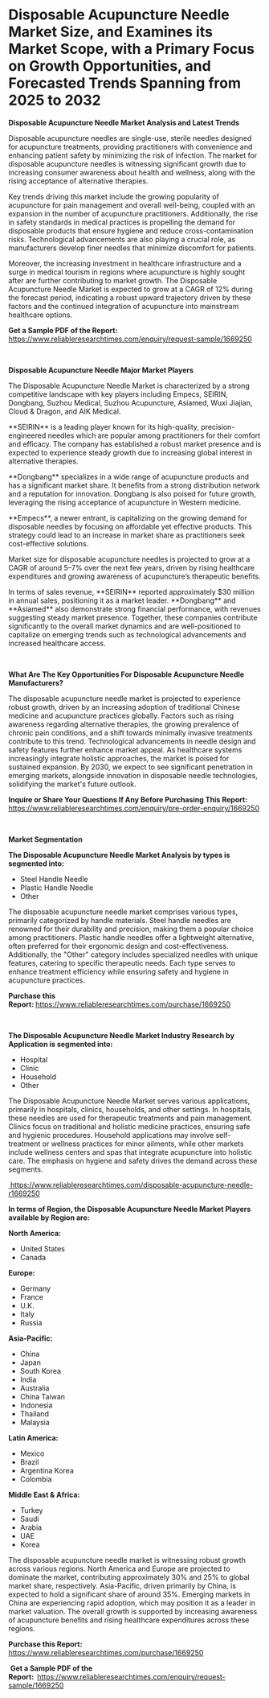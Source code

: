 <p><h1>Disposable Acupuncture Needle Market Size, and Examines its Market Scope, with a Primary Focus on Growth Opportunities, and Forecasted Trends Spanning from 2025 to 2032</h1></p><p><strong>Disposable Acupuncture Needle Market Analysis and Latest Trends</strong></p>
<p><p>Disposable acupuncture needles are single-use, sterile needles designed for acupuncture treatments, providing practitioners with convenience and enhancing patient safety by minimizing the risk of infection. The market for disposable acupuncture needles is witnessing significant growth due to increasing consumer awareness about health and wellness, along with the rising acceptance of alternative therapies.</p><p>Key trends driving this market include the growing popularity of acupuncture for pain management and overall well-being, coupled with an expansion in the number of acupuncture practitioners. Additionally, the rise in safety standards in medical practices is propelling the demand for disposable products that ensure hygiene and reduce cross-contamination risks. Technological advancements are also playing a crucial role, as manufacturers develop finer needles that minimize discomfort for patients.</p><p>Moreover, the increasing investment in healthcare infrastructure and a surge in medical tourism in regions where acupuncture is highly sought after are further contributing to market growth. The Disposable Acupuncture Needle Market is expected to grow at a CAGR of 12% during the forecast period, indicating a robust upward trajectory driven by these factors and the continued integration of acupuncture into mainstream healthcare options.</p></p>
<p><strong>Get a Sample PDF of the Report:&nbsp;</strong> <a href="https://www.reliableresearchtimes.com/enquiry/request-sample/1669250?utm_campaign=3542&utm_medium=2&utm_source=Github&utm_content=ia&utm_term=13042025&utm_id=disposable-acupuncture-needle">https://www.reliableresearchtimes.com/enquiry/request-sample/1669250</a></p>
<p>&nbsp;</p>
<p><strong>Disposable Acupuncture Needle Major Market Players</strong></p>
<p><p>The Disposable Acupuncture Needle Market is characterized by a strong competitive landscape with key players including Empecs, SEIRIN, Dongbang, Suzhou Medical, Suzhou Acupuncture, Asiamed, Wuxi Jiajian, Cloud & Dragon, and AIK Medical. </p><p>**SEIRIN** is a leading player known for its high-quality, precision-engineered needles which are popular among practitioners for their comfort and efficacy. The company has established a robust market presence and is expected to experience steady growth due to increasing global interest in alternative therapies.</p><p>**Dongbang** specializes in a wide range of acupuncture products and has a significant market share. It benefits from a strong distribution network and a reputation for innovation. Dongbang is also poised for future growth, leveraging the rising acceptance of acupuncture in Western medicine.</p><p>**Empecs**, a newer entrant, is capitalizing on the growing demand for disposable needles by focusing on affordable yet effective products. This strategy could lead to an increase in market share as practitioners seek cost-effective solutions.</p><p>Market size for disposable acupuncture needles is projected to grow at a CAGR of around 5–7% over the next few years, driven by rising healthcare expenditures and growing awareness of acupuncture’s therapeutic benefits.</p><p>In terms of sales revenue, **SEIRIN** reported approximately $30 million in annual sales, positioning it as a market leader. **Dongbang** and **Asiamed** also demonstrate strong financial performance, with revenues suggesting steady market presence. Together, these companies contribute significantly to the overall market dynamics and are well-positioned to capitalize on emerging trends such as technological advancements and increased healthcare access.</p></p>
<p>&nbsp;</p>
<p><strong>What Are The Key Opportunities For Disposable Acupuncture Needle Manufacturers?</strong></p>
<p><p>The disposable acupuncture needle market is projected to experience robust growth, driven by an increasing adoption of traditional Chinese medicine and acupuncture practices globally. Factors such as rising awareness regarding alternative therapies, the growing prevalence of chronic pain conditions, and a shift towards minimally invasive treatments contribute to this trend. Technological advancements in needle design and safety features further enhance market appeal. As healthcare systems increasingly integrate holistic approaches, the market is poised for sustained expansion. By 2030, we expect to see significant penetration in emerging markets, alongside innovation in disposable needle technologies, solidifying the market's future outlook.</p></p>
<p><strong>Inquire or Share Your Questions If Any Before Purchasing This Report:</strong> <a href="https://www.reliableresearchtimes.com/enquiry/pre-order-enquiry/1669250?utm_campaign=3542&utm_medium=2&utm_source=Github&utm_content=ia&utm_term=13042025&utm_id=disposable-acupuncture-needle">https://www.reliableresearchtimes.com/enquiry/pre-order-enquiry/1669250</a></p>
<p>&nbsp;</p>
<p><strong>Market Segmentation</strong></p>
<p><strong>The Disposable Acupuncture Needle Market Analysis by types is segmented into:</strong></p>
<p><ul><li>Steel Handle Needle</li><li>Plastic Handle Needle</li><li>Other</li></ul></p>
<p><p>The disposable acupuncture needle market comprises various types, primarily categorized by handle materials. Steel handle needles are renowned for their durability and precision, making them a popular choice among practitioners. Plastic handle needles offer a lightweight alternative, often preferred for their ergonomic design and cost-effectiveness. Additionally, the "Other" category includes specialized needles with unique features, catering to specific therapeutic needs. Each type serves to enhance treatment efficiency while ensuring safety and hygiene in acupuncture practices.</p></p>
<p><strong>Purchase this Report:&nbsp;</strong><a href="https://www.reliableresearchtimes.com/purchase/1669250?utm_campaign=3542&utm_medium=2&utm_source=Github&utm_content=ia&utm_term=13042025&utm_id=disposable-acupuncture-needle">https://www.reliableresearchtimes.com/purchase/1669250</a></p>
<p>&nbsp;</p>
<p><strong>The Disposable Acupuncture Needle Market Industry Research by Application is segmented into:</strong></p>
<p><ul><li>Hospital</li><li>Clinic</li><li>Household</li><li>Other</li></ul></p>
<p><p>The Disposable Acupuncture Needle Market serves various applications, primarily in hospitals, clinics, households, and other settings. In hospitals, these needles are used for therapeutic treatments and pain management. Clinics focus on traditional and holistic medicine practices, ensuring safe and hygienic procedures. Household applications may involve self-treatment or wellness practices for minor ailments, while other markets include wellness centers and spas that integrate acupuncture into holistic care. The emphasis on hygiene and safety drives the demand across these segments.</p></p>
<p><a href="https://www.reliableresearchtimes.com/disposable-acupuncture-needle-r1669250?utm_campaign=3542&utm_medium=2&utm_source=Github&utm_content=ia&utm_term=13042025&utm_id=disposable-acupuncture-needle">&nbsp;https://www.reliableresearchtimes.com/disposable-acupuncture-needle-r1669250</a></p>
<p><strong>In terms of Region, the Disposable Acupuncture Needle Market Players available by Region are:</strong></p>
<p>
    <p> <strong> North America: </strong>
        <ul>
            <li>United States</li>
            <li>Canada</li>
        </ul>
        </p> 
    <p> <strong> Europe: </strong>
        <ul>
            <li>Germany</li>
            <li>France</li>
            <li>U.K.</li>
            <li>Italy</li>
            <li>Russia</li>
        </ul>
        </p> 
    <p> <strong> Asia-Pacific: </strong>
        <ul>
            <li>China</li>
            <li>Japan</li>
            <li>South Korea</li>
            <li>India</li>
            <li>Australia</li>
            <li>China Taiwan</li>
            <li>Indonesia</li>
            <li>Thailand</li>
            <li>Malaysia</li>
        </ul>
        </p> 
    <p> <strong> Latin America: </strong>
        <ul>
            <li>Mexico</li>
            <li>Brazil</li>
            <li>Argentina Korea</li>
            <li>Colombia</li>
        </ul>
        </p> 
    <p> <strong> Middle East & Africa: </strong>
        <ul>
            <li>Turkey</li>
            <li>Saudi</li>
            <li>Arabia</li>
            <li>UAE</li>
            <li>Korea</li>
        </ul>
    </p>
    </p>
<p><p>The disposable acupuncture needle market is witnessing robust growth across various regions. North America and Europe are projected to dominate the market, contributing approximately 30% and 25% to global market share, respectively. Asia-Pacific, driven primarily by China, is expected to hold a significant share of around 35%. Emerging markets in China are experiencing rapid adoption, which may position it as a leader in market valuation. The overall growth is supported by increasing awareness of acupuncture benefits and rising healthcare expenditures across these regions.</p></p>
<p><strong>Purchase this Report: </strong><a href="https://www.reliableresearchtimes.com/purchase/1669250?utm_campaign=3542&utm_medium=2&utm_source=Github&utm_content=ia&utm_term=13042025&utm_id=disposable-acupuncture-needle">https://www.reliableresearchtimes.com/purchase/1669250</a></p>
<p>&nbsp;<strong>Get a Sample PDF of the Report:&nbsp;&nbsp;</strong><a href="https://www.reliableresearchtimes.com/enquiry/request-sample/1669250?utm_campaign=3542&utm_medium=2&utm_source=Github&utm_content=ia&utm_term=13042025&utm_id=disposable-acupuncture-needle">https://www.reliableresearchtimes.com/enquiry/request-sample/1669250</a></p>
<p><strong></strong></p>
<p><p></p><p></p><p></p></p>